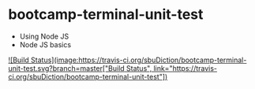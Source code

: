 # bootcamp-terminal-unit-test

- Using Node JS
- Node JS basics

[![Build Status](image:https://travis-ci.org/sbuDiction/bootcamp-terminal-unit-test.svg?branch=master["Build Status", link="https://travis-ci.org/sbuDiction/bootcamp-terminal-unit-test"])](https://travis-ci.com/sbuDiction/bootcamp-terminal-unit-test)
